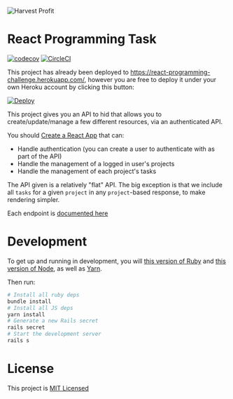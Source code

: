 ![Harvest Profit](https://www.harvestprofit.com/logo.png)

# React Programming Task
[![codecov](https://codecov.io/gh/HarvestProfit/react-programming-task/branch/master/graph/badge.svg)](https://codecov.io/gh/HarvestProfit/react-programming-task) [![CircleCI](https://circleci.com/gh/HarvestProfit/react-programming-task/tree/master.svg?style=svg)](https://circleci.com/gh/HarvestProfit/react-programming-task/tree/master)

This project has already been deployed to https://react-programming-challenge.herokuapp.com/, however you are free to deploy it under your own Heroku account by clicking this button:

[![Deploy](https://www.herokucdn.com/deploy/button.svg)](https://heroku.com/deploy)

This project gives you an API to hid that allows you to create/update/manage a few different resources, via an authenticated API.

You should [Create a React App](https://github.com/facebook/create-react-app) that can:
- Handle authentication (you can create a user to authenticate with as part of the API)
- Handle the management of a logged in user's projects
- Handle the management of each project's tasks

The API given is a relatively "flat" API. The big exception is that we include all `tasks` for a given `project` in any `project`-based response, to make rendering simpler.

Each endpoint is [documented here](https://documenter.getpostman.com/view/2582145/RWMEMTg7)

# Development

To get up and running in development, you will [this version of Ruby](./.ruby-version) and [this version of Node](./.node-version), as well as [Yarn](https://yarnpkg.com/en/).

Then run:
```bash
# Install all ruby deps
bundle install
# Install all JS deps
yarn install
# Generate a new Rails secret
rails secret
# Start the development server
rails s
```

# License
This project is [MIT Licensed](./LICENSE.md)
